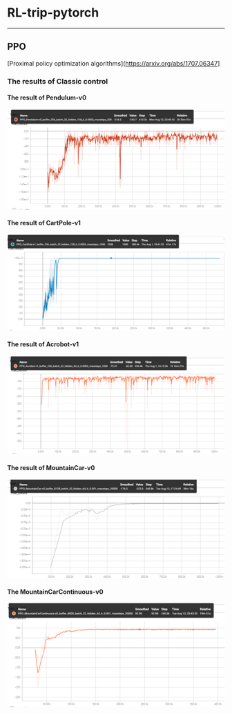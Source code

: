 # RL-trip-pytorch


---

## PPO

[Proximal policy optimization algorithms](https://arxiv.org/abs/1707.06347]

### The results of Classic control

#### The result of Pendulum-v0

<img src="https://github.com/mingzhangPHD/RL-trip-pytorch/blob/master/images/The%20result%20of%20Pendulum-v0.png" width="600">


#### The result of CartPole-v1

<img src="https://github.com/mingzhangPHD/RL-trip-pytorch/blob/master/images/The%20result%20of%20CartPole-v1.png" width="600">


#### The result of Acrobot-v1

<img src="https://github.com/mingzhangPHD/RL-trip-pytorch/blob/master/images/The%20result%20of%20Acrobot-v1.png" width="600">

#### The result of MountainCar-v0

<img src="https://github.com/mingzhangPHD/RL-trip-pytorch/blob/master/images/The%20result%20of%20MountainCar-V0.png" width="600">

#### The MountainCarContinuous-v0

<img src="https://github.com/mingzhangPHD/RL-trip-pytorch/blob/master/images/The%20result%20of%20MountainCarContinuous-v0.png" width="600">


